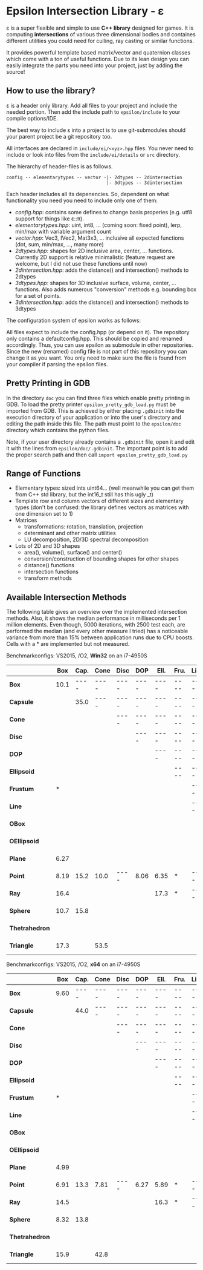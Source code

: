 Epsilon Intersection Library - ε
===============================================================================

ε is a super flexible and simple to use **C++ library** designed for games. It is computing **intersections** of various three dimensional bodies and containes different utilities you could need for culling, ray casting or similar functions.

It provides powerful template based matrix/vector and quaternion classes which come with a ton of useful functions.
Due to its lean design you can easily integrate the parts you need into your project, just by adding the source!


How to use the library?
-------------------------------------------------------------------------------

ε is a header only library. Add all files to your project and include the needed portion. Then add the include path to ``epsilon/include`` to your compile options/IDE.

The best way to include ε into a project is to use git-submodules should your parent project be a git repository too.

All interfaces are declared in ``include/ei/<xyz>.hpp`` files. You never need to
include or look into files from the ``include/ei/details`` or ``src`` directory.

The hierarchy of header-files is as follows.
```
config -- elementarytypes -- vector -|- 2dtypes -- 2dintersection
                                     |- 3dtypes -- 3dintersection
```
Each header includes all its depenencies. So, dependent on what functionality you need you need to include only one of them:

  * *config.hpp*: contains some defines to change basis properies (e.g. utf8 support for things like ε::π).
  * *elementarytypes.hpp*: uint, int8, ... (coming soon: fixed point), lerp, min/max with variable argument count
  * *vector.hpp*: Vec3, IVec2, Mat3x3, ... inclusive all expected functions (dot, sum, min/max, ..., many more)
  * *2dtypes.hpp*: shapes for 2D inclusive area, center, ... functions. Currently 2D support is relative minimalistic (feature request are welcome, but I did not use these functions until now)
  * *2dintersection.hpp*: adds the distance() and intersection() methods to 2dtypes
  * *3dtypes.hpp*: shapes for 3D inclusive surface, volume, center, ... functions. Also adds numerous "conversion" methods e.g. bounding box for a set of points.
  * *3dintersection.hpp*: adds the distance() and intersection() methods to 3dtypes  

The configuration system of epsilon works as follows:

All files expect to include the config.hpp (or depend on it). The repository only contains a defaultconfig.hpp. This should be copied and renamed accordingly. Thus, you can use epsilon as submodule in other repositories. Since the new (renamed) config file is not part of this repository you can change it as you want.
You only need to make sure the file is found from your compiler if parsing the epsilon files.


Pretty Printing in GDB
-------------------------------------------------------------------------------

In the directory ``doc`` you can find three files which enable pretty printing in GDB. To load the pretty printer ``epsilon_pretty_gdb_load.py`` must be imported from GDB. This is achieved by either placing ``.gdbinit`` into the execution directory of your application or into the user's directory and editing the path inside this file. The path must point to the ``epsilon/doc`` directory which contains the python files.

Note, if your user directory already contains a ``.gdbinit`` file, open it and edit it with the lines from ``epsilon/doc/.gdbinit``. The important point is to add the proper search path and then call ``import epsilon_pretty_gdb_load.py``

Range of Functions
-------------------------------------------------------------------------------

  * Elementary types: sized ints uint64... (well meanwhile you can get them from C++ std library, but the int16_t still has this ugly _t)
  * Template row and column vectors of different sizes and elementary types (don't be confused: the library defines vectors as matrices with one dimension set to 1)
  * Matrices
	  * transformations: rotation, translation, projection
	  * determinant and other matrix utilities
	  * LU decomposition, 2D/3D spectral decomposition
  * Lots of 2D and 3D shapes
	  * area(), volume(), surface() and center()
	  * conversion/construction of bounding shapes for other shapes
	  * distance() functions
	  * intersection functions
	  * transform methods


Available Intersection Methods
-------------------------------------------------------------------------------

The following table gives an overview over the implemented intersection methods.
Also, it shows the median performance in milliseconds per 1 million elements.
Even though, 5000 iterations, with 2500 test each, are performed the median (and every other measure I tried) has a noticeable
variance from more than 15% between application runs due to CPU boosts.
Cells with a * are implemented but not measured.

Benchmarkconfigs: VS2015, /O2, **Win32** on an i7-4950S

|                 | Box  | Cap. | Cone | Disc | DOP  | Ell. | Fru. | Line | OBox | OEl. | Pla. | Poi. | Ray  | Sph. | The. | Tri. |
|-----------------|------|------|------|------|------|------|------|------|------|------|------|------|------|------|------|------|
|**Box**          | 10.1 | ---- | ---- | ---- | ---- | ---- | ---- | ---- | ---- | ---- | ---- | ---- | ---- | ---- | ---- | ---- |
|**Capsule**      |      | 35.0 | ---- | ---- | ---- | ---- | ---- | ---- | ---- | ---- | ---- | ---- | ---- | ---- | ---- | ---- |
|**Cone**         |      |      |      | ---- | ---- | ---- | ---- | ---- | ---- | ---- | ---- | ---- | ---- | ---- | ---- | ---- |
|**Disc**         |      |      |      |      | ---- | ---- | ---- | ---- | ---- | ---- | ---- | ---- | ---- | ---- | ---- | ---- |
|**DOP**          |      |      |      |      |      | ---- | ---- | ---- | ---- | ---- | ---- | ---- | ---- | ---- | ---- | ---- |
|**Ellipsoid**    |      |      |      |      |      |      | ---- | ---- | ---- | ---- | ---- | ---- | ---- | ---- | ---- | ---- |
|**Frustum**      | *    |      |      |      |      |      |      | ---- | ---- | ---- | ---- | ---- | ---- | ---- | ---- | ---- |
|**Line**         |      |      |      |      |      |      |      | ---- | ---- | ---- | ---- | ---- | ---- | ---- | ---- | ---- |
|**OBox**         |      |      |      |      |      |      |      |      |      | ---- | ---- | ---- | ---- | ---- | ---- | ---- |
|**OEllipsoid**   |      |      |      |      |      |      |      |      |      |      | ---- | ---- | ---- | ---- | ---- | ---- |
|**Plane**        | 6.27 |      |      |      |      |      |      |      | 9.73 |      |      | ---- | ---- | ---- | ---- | ---- |
|**Point**        | 8.19 | 15.2 | 10.0 | ---- | 8.06 | 6.35 | *    | ---- | 19.1 | 12.9 | ---- | ---- | ---- | ---- | ---- | ---- |
|**Ray**          | 16.4 |      |      |      |      | 17.3 | *    | ---- | 36.0 |      |      | ---- | ---- | ---- | ---- | ---- |
|**Sphere**       | 10.7 | 15.8 |      |      |      |      |      |      |      |      | 5.71 | 3.33 | 5.71 | 6.14 | ---- | ---- |
|**Thetrahedron** |      |      |      |      |      |      |      |      |      |      |      | 24.9 |      |      |      | ---- |
|**Triangle**     | 17.3 |      | 53.5 |      |      |      |      |      | 33.4 |      |      | ---- | 22.4 | 38.2 |      |      |

Benchmarkconfigs: VS2015, /O2, **x64** on an i7-4950S

|                 | Box  | Cap. | Cone | Disc | DOP  | Ell. | Fru. | Line | OBox | OEl. | Pla. | Poi. | Ray  | Sph. | The. | Tri. |
|-----------------|------|------|------|------|------|------|------|------|------|------|------|------|------|------|------|------|
|**Box**          | 9.60 | ---- | ---- | ---- | ---- | ---- | ---- | ---- | ---- | ---- | ---- | ---- | ---- | ---- | ---- | ---- |
|**Capsule**      |      | 44.0 | ---- | ---- | ---- | ---- | ---- | ---- | ---- | ---- | ---- | ---- | ---- | ---- | ---- | ---- |
|**Cone**         |      |      |      | ---- | ---- | ---- | ---- | ---- | ---- | ---- | ---- | ---- | ---- | ---- | ---- | ---- |
|**Disc**         |      |      |      |      | ---- | ---- | ---- | ---- | ---- | ---- | ---- | ---- | ---- | ---- | ---- | ---- |
|**DOP**          |      |      |      |      |      | ---- | ---- | ---- | ---- | ---- | ---- | ---- | ---- | ---- | ---- | ---- |
|**Ellipsoid**    |      |      |      |      |      |      | ---- | ---- | ---- | ---- | ---- | ---- | ---- | ---- | ---- | ---- |
|**Frustum**      | *    |      |      |      |      |      |      | ---- | ---- | ---- | ---- | ---- | ---- | ---- | ---- | ---- |
|**Line**         |      |      |      |      |      |      |      | ---- | ---- | ---- | ---- | ---- | ---- | ---- | ---- | ---- |
|**OBox**         |      |      |      |      |      |      |      |      |      | ---- | ---- | ---- | ---- | ---- | ---- | ---- |
|**OEllipsoid**   |      |      |      |      |      |      |      |      |      |      | ---- | ---- | ---- | ---- | ---- | ---- |
|**Plane**        | 4.99 |      |      |      |      |      |      |      | 12.4 |      |      | ---- | ---- | ---- | ---- | ---- |
|**Point**        | 6.91 | 13.3 | 7.81 | ---- | 6.27 | 5.89 | *    | ---- | 26.6 | 13.1 | ---- | ---- | ---- | ---- | ---- | ---- |
|**Ray**          | 14.5 |      |      |      |      | 16.3 | *    | ---- | 45.3 |      |      | ---- | ---- | ---- | ---- | ---- |
|**Sphere**       | 8.32 | 13.8 |      |      |      |      |      |      |      |      | 1.79 | 1.92 | 4.22 | 3.71 | ---- | ---- |
|**Thetrahedron** |      |      |      |      |      |      |      |      |      |      |      | 18.9 |      |      |      | ---- |
|**Triangle**     | 15.9 |      | 42.8 |      |      |      |      |      | 41.7 |      |      | ---- | 18.6 | 35.1 |      |      |
